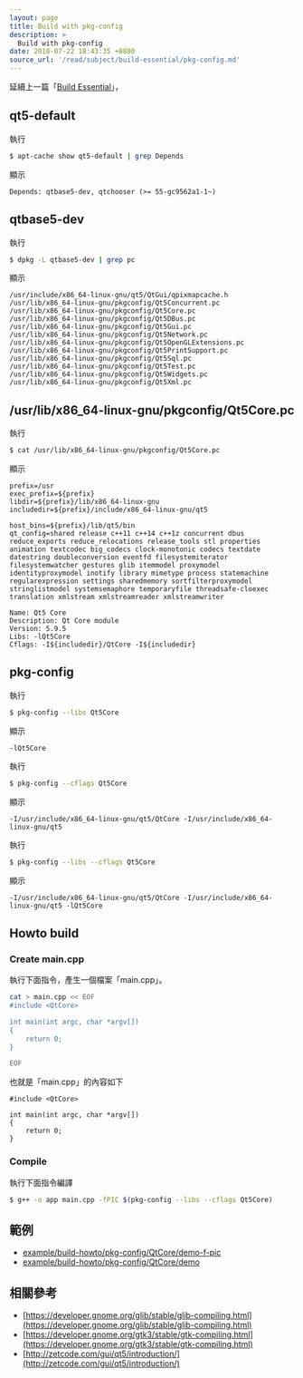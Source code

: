 ```yaml
---
layout: page
title: Build with pkg-config
description: >
  Build with pkg-config
date: 2018-07-22 18:43:35 +0800
source_url: '/read/subject/build-essential/pkg-config.md'
---
```



延續上一篇「[Build Essential](/book-lang-cpp-qt/read/subject/build-essential)」，


## qt5-default

執行

``` sh
$ apt-cache show qt5-default | grep Depends
```

顯示

```
Depends: qtbase5-dev, qtchooser (>= 55-gc9562a1-1~)
```

## qtbase5-dev

執行

``` sh
$ dpkg -L qtbase5-dev | grep pc
```

顯示

```
/usr/include/x86_64-linux-gnu/qt5/QtGui/qpixmapcache.h
/usr/lib/x86_64-linux-gnu/pkgconfig/Qt5Concurrent.pc
/usr/lib/x86_64-linux-gnu/pkgconfig/Qt5Core.pc
/usr/lib/x86_64-linux-gnu/pkgconfig/Qt5DBus.pc
/usr/lib/x86_64-linux-gnu/pkgconfig/Qt5Gui.pc
/usr/lib/x86_64-linux-gnu/pkgconfig/Qt5Network.pc
/usr/lib/x86_64-linux-gnu/pkgconfig/Qt5OpenGLExtensions.pc
/usr/lib/x86_64-linux-gnu/pkgconfig/Qt5PrintSupport.pc
/usr/lib/x86_64-linux-gnu/pkgconfig/Qt5Sql.pc
/usr/lib/x86_64-linux-gnu/pkgconfig/Qt5Test.pc
/usr/lib/x86_64-linux-gnu/pkgconfig/Qt5Widgets.pc
/usr/lib/x86_64-linux-gnu/pkgconfig/Qt5Xml.pc
```

## /usr/lib/x86_64-linux-gnu/pkgconfig/Qt5Core.pc

執行

``` sh
$ cat /usr/lib/x86_64-linux-gnu/pkgconfig/Qt5Core.pc
```

顯示

```
prefix=/usr
exec_prefix=${prefix}
libdir=${prefix}/lib/x86_64-linux-gnu
includedir=${prefix}/include/x86_64-linux-gnu/qt5

host_bins=${prefix}/lib/qt5/bin
qt_config=shared release c++11 c++14 c++1z concurrent dbus reduce_exports reduce_relocations release_tools stl properties animation textcodec big_codecs clock-monotonic codecs textdate datestring doubleconversion eventfd filesystemiterator filesystemwatcher gestures glib itemmodel proxymodel identityproxymodel inotify library mimetype process statemachine regularexpression settings sharedmemory sortfilterproxymodel stringlistmodel systemsemaphore temporaryfile threadsafe-cloexec translation xmlstream xmlstreamreader xmlstreamwriter

Name: Qt5 Core
Description: Qt Core module
Version: 5.9.5
Libs: -lQt5Core
Cflags: -I${includedir}/QtCore -I${includedir}
```

## pkg-config

執行

``` sh
$ pkg-config --libs Qt5Core
```

顯示

```
-lQt5Core
```

執行

``` sh
$ pkg-config --cflags Qt5Core
```

顯示

```
-I/usr/include/x86_64-linux-gnu/qt5/QtCore -I/usr/include/x86_64-linux-gnu/qt5
```

執行

``` sh
$ pkg-config --libs --cflags Qt5Core
```

顯示

```
-I/usr/include/x86_64-linux-gnu/qt5/QtCore -I/usr/include/x86_64-linux-gnu/qt5 -lQt5Core
```

## Howto build

### Create main.cpp

執行下面指令，產生一個檔案「main.cpp」。

``` sh
cat > main.cpp << EOF
#include <QtCore>

int main(int argc, char *argv[])
{
	return 0;
}

EOF
```

也就是「main.cpp」的內容如下

```
#include <QtCore>

int main(int argc, char *argv[])
{
	return 0;
}
```

### Compile

執行下面指令編譯

``` sh
$ g++ -o app main.cpp -fPIC $(pkg-config --libs --cflags Qt5Core)
```

## 範例

* [example/build-howto/pkg-config/QtCore/demo-f-pic](https://github.com/foreachsam/book-lang-cpp-qt/blob/gh-pages/example/build-howto/pkg-config/QtCore/demo-f-pic)
* [example/build-howto/pkg-config/QtCore/demo](https://github.com/foreachsam/book-lang-cpp-qt/blob/gh-pages/example/build-howto/pkg-config/QtCore/demo)


## 相關參考

* [https://developer.gnome.org/glib/stable/glib-compiling.html](https://developer.gnome.org/glib/stable/glib-compiling.html)
* [https://developer.gnome.org/gtk3/stable/gtk-compiling.html](https://developer.gnome.org/gtk3/stable/gtk-compiling.html)
* [http://zetcode.com/gui/qt5/introduction/](http://zetcode.com/gui/qt5/introduction/)
